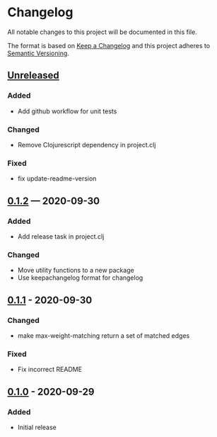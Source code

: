 # Changelog

All notable changes to this project will be documented in this file.

The format is based on [Keep a Changelog](http://keepachangelog.com)
and this project adheres to [Semantic Versioning](http://semver.org/spec/v2.0.0.html).


## [Unreleased]
### Added
- Add github workflow for unit tests
### Changed
- Remove Clojurescript dependency in project.clj
### Fixed
- fix update-readme-version

## [0.1.2] — 2020-09-30
### Added
- Add release task in project.clj
### Changed
- Move utility functions to a new package
- Use keepachangelog format for changelog

## [0.1.1] - 2020-09-30
### Changed
- make max-weight-matching return a set of matched edges
### Fixed
- Fix incorrect README

## [0.1.0] - 2020-09-29
### Added
- Initial release


[0.1.0]: https://github.com/ageneau/blossom/compare/0.0.0...0.1.0
[0.1.1]: https://github.com/ageneau/blossom/compare/v0.1.0...v0.1.1
[0.1.2]: https://github.com/ageneau/blossom/compare/v0.1.1...0.1.2
[Unreleased]: https://github.com/ageneau/blossom/compare/0.1.2...HEAD
